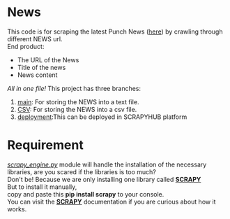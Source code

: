 # News
This code is for scraping the latest Punch News (<a href='https://punchng.com/'>here</a>) by crawling through different NEWS url.
<br />
End product:
- The URL of the News
- Title of the news
- News content

*All in one file!*
This project has three branches:
1. <a href='https://github.com/comsavvy/Punch-scraping-engine/tree/main'>main</a>: For storing the NEWS into a text file.
2. <a href='https://github.com/comsavvy/Punch-scraping-engine/tree/CSV'>CSV</a>: For storing the NEWS into a csv file.
3. <a href='https://github.com/comsavvy/Punch-scraping-engine/tree/deployment'>deployment</a>:This can be deployed in SCRAPYHUB platform
# Requirement
*<a href='https://github.com/comsavvy/Punch-scraping-engine/blob/main/scraping_engine.py'>scrapy_engine.py</a>* module will handle the installation of the necessary libraries,
are you scared if the libraries is too much? <br />
Don't be!
Because we are only installing one library called **<a href='https://docs.scrapy.org/en/latest/'>SCRAPY</a>** <br />
But to install it manually,<br />
copy and paste this **pip install scrapy** to your console. <br />
You can visit the **<a href='https://docs.scrapy.org/en/latest/'>SCRAPY</a>** documentation if you are curious about how it works.
